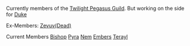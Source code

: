 Currently members of the [Twilight Pegasus Guild](Twilight-Pegasus-Guild.md).
But working on the side for [Duke](Duke's-Organisation)

Ex-Members:
[Zevuv(Dead)](Zevuv(Dead).md)

Current Members
[Bishop](Bishop)
[Pyra](Pyra.md)
[Nem](Nem.md)
[Embers](Embers)
[Terayl](Terayl)
